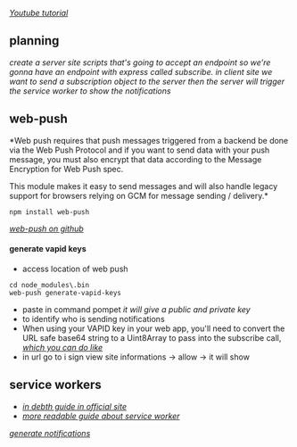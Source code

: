 [*Youtube tutorial*](https://www.youtube.com/watch?v=HlYFW2zaYQM&t=12s)

## planning 

 *create a server site scripts that's going to accept
 an endpoint so we're gonna have an endpoint with
 express called subscribe. in client site we want
 to send a subscription object to the server then 
 the server will trigger the service worker to show 
 the notifications* 


## web-push

*Web push requires that push messages triggered from a backend be done via the Web 
Push Protocol and if you want to send data with your push message, you must also 
encrypt that data according to the Message Encryption for Web Push spec.

This module makes it easy to send messages and will also handle legacy support 
for browsers relying on GCM for message sending / delivery.*

```npm install web-push```

[*web-push on github*](https://github.com/web-push-libs/web-push)

#### generate vapid keys

 - access location of web push 
 ```
 cd node_modules\.bin
 web-push generate-vapid-keys
 ``` 
 - paste in command pompet *it will give a public and private key*
 - to identify who is sending notifications
 - When using your VAPID key in your web app, you'll need to 
 convert the URL safe base64 string to a Uint8Array to pass into 
 the subscribe call, [*which you can do like*](https://github.com/web-push-libs/web-push#using-vapid-key-for-applicationserverkey)
 - in url go to i sign view site informations -> allow -> it will show 


## service workers

 - [*in debth guide in official site*](https://developers.google.com/web/fundamentals/primers/service-workers/)
 - [*more readable guide about service worker*](https://medium.com/commencis/what-is-service-worker-4f8dc478f0b9)






 [*generate notifications*](https://tests.peter.sh/notification-generator/)



